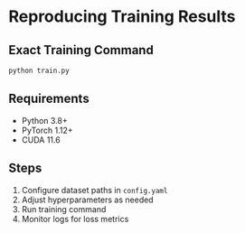 # Reproducing Training Results

## Exact Training Command
```bash
python train.py
```

## Requirements
- Python 3.8+
- PyTorch 1.12+
- CUDA 11.6

## Steps
1. Configure dataset paths in `config.yaml`
2. Adjust hyperparameters as needed
3. Run training command
4. Monitor logs for loss metrics